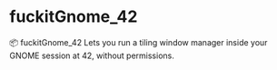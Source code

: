 # fuckitGnome_42
📦 fuckitGnome_42 Lets you run a tiling window manager inside your GNOME session at 42, without permissions.

